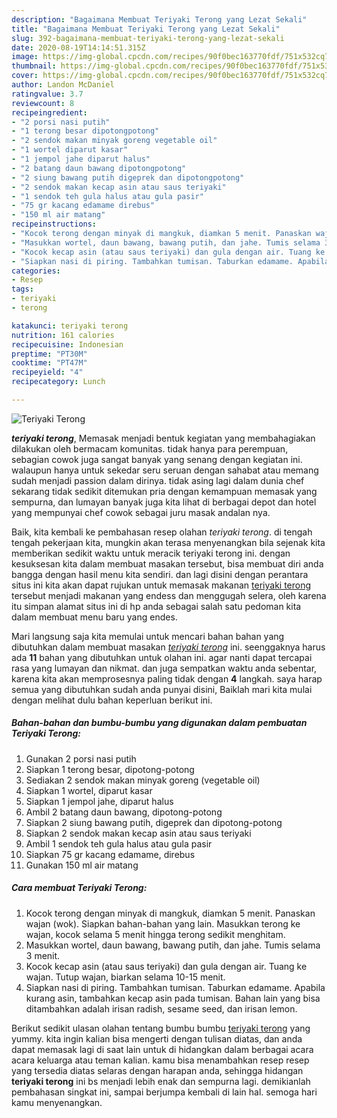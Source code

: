 ```yaml
---
description: "Bagaimana Membuat Teriyaki Terong yang Lezat Sekali"
title: "Bagaimana Membuat Teriyaki Terong yang Lezat Sekali"
slug: 392-bagaimana-membuat-teriyaki-terong-yang-lezat-sekali
date: 2020-08-19T14:14:51.315Z
image: https://img-global.cpcdn.com/recipes/90f0bec163770fdf/751x532cq70/teriyaki-terong-foto-resep-utama.jpg
thumbnail: https://img-global.cpcdn.com/recipes/90f0bec163770fdf/751x532cq70/teriyaki-terong-foto-resep-utama.jpg
cover: https://img-global.cpcdn.com/recipes/90f0bec163770fdf/751x532cq70/teriyaki-terong-foto-resep-utama.jpg
author: Landon McDaniel
ratingvalue: 3.7
reviewcount: 8
recipeingredient:
- "2 porsi nasi putih"
- "1 terong besar dipotongpotong"
- "2 sendok makan minyak goreng vegetable oil"
- "1 wortel diparut kasar"
- "1 jempol jahe diparut halus"
- "2 batang daun bawang dipotongpotong"
- "2 siung bawang putih digeprek dan dipotongpotong"
- "2 sendok makan kecap asin atau saus teriyaki"
- "1 sendok teh gula halus atau gula pasir"
- "75 gr kacang edamame direbus"
- "150 ml air matang"
recipeinstructions:
- "Kocok terong dengan minyak di mangkuk, diamkan 5 menit. Panaskan wajan (wok). Siapkan bahan-bahan yang lain. Masukkan terong ke wajan, kocok selama 5 menit hingga terong sedikit menghitam."
- "Masukkan wortel, daun bawang, bawang putih, dan jahe. Tumis selama 3 menit."
- "Kocok kecap asin (atau saus teriyaki) dan gula dengan air. Tuang ke wajan. Tutup wajan, biarkan selama 10-15 menit."
- "Siapkan nasi di piring. Tambahkan tumisan. Taburkan edamame. Apabila kurang asin, tambahkan kecap asin pada tumisan. Bahan lain yang bisa ditambahkan adalah irisan radish, sesame seed, dan irisan lemon."
categories:
- Resep
tags:
- teriyaki
- terong

katakunci: teriyaki terong 
nutrition: 161 calories
recipecuisine: Indonesian
preptime: "PT30M"
cooktime: "PT47M"
recipeyield: "4"
recipecategory: Lunch

---
```



![Teriyaki Terong](https://img-global.cpcdn.com/recipes/90f0bec163770fdf/751x532cq70/teriyaki-terong-foto-resep-utama.jpg)

<b><i>teriyaki terong</i></b>, Memasak menjadi bentuk kegiatan yang membahagiakan dilakukan oleh bermacam komunitas. tidak hanya para perempuan, sebagian cowok juga sangat banyak yang senang dengan kegiatan ini. walaupun hanya untuk sekedar seru seruan dengan sahabat atau memang sudah menjadi passion dalam dirinya. tidak asing lagi dalam dunia chef sekarang tidak sedikit ditemukan pria dengan kemampuan memasak yang sempurna, dan lumayan banyak juga kita lihat di berbagai depot dan hotel yang mempunyai chef cowok sebagai juru masak andalan nya.

Baik, kita kembali ke pembahasan resep olahan <i>teriyaki terong</i>. di tengah tengah pekerjaan kita, mungkin akan terasa menyenangkan bila sejenak kita memberikan sedikit waktu untuk meracik teriyaki terong ini. dengan kesuksesan kita dalam membuat masakan tersebut, bisa membuat diri anda bangga dengan hasil menu kita sendiri. dan lagi disini dengan perantara situs ini kita akan dapat rujukan untuk memasak makanan <u>teriyaki terong</u> tersebut menjadi makanan yang endess dan menggugah selera, oleh karena itu simpan alamat situs ini di hp anda sebagai salah satu pedoman kita dalam membuat menu baru yang endes.




Mari langsung saja kita memulai untuk mencari bahan bahan yang dibutuhkan dalam membuat masakan <u><i>teriyaki terong</i></u> ini. seenggaknya harus ada <b>11</b> bahan yang dibutuhkan untuk olahan ini. agar nanti dapat tercapai rasa yang lumayan dan nikmat. dan juga sempatkan waktu anda sebentar, karena kita akan memprosesnya paling tidak dengan <b>4</b> langkah. saya harap semua yang dibutuhkan sudah anda punyai disini, Baiklah mari kita mulai dengan melihat dulu bahan keperluan berikut ini.

<!--inarticleads1-->

##### Bahan-bahan dan bumbu-bumbu yang digunakan dalam pembuatan Teriyaki Terong:

1. Gunakan 2 porsi nasi putih
1. Siapkan 1 terong besar, dipotong-potong
1. Sediakan 2 sendok makan minyak goreng (vegetable oil)
1. Siapkan 1 wortel, diparut kasar
1. Siapkan 1 jempol jahe, diparut halus
1. Ambil 2 batang daun bawang, dipotong-potong
1. Siapkan 2 siung bawang putih, digeprek dan dipotong-potong
1. Siapkan 2 sendok makan kecap asin atau saus teriyaki
1. Ambil 1 sendok teh gula halus atau gula pasir
1. Siapkan 75 gr kacang edamame, direbus
1. Gunakan 150 ml air matang




<!--inarticleads2-->

##### Cara membuat Teriyaki Terong:

1. Kocok terong dengan minyak di mangkuk, diamkan 5 menit. Panaskan wajan (wok). Siapkan bahan-bahan yang lain. Masukkan terong ke wajan, kocok selama 5 menit hingga terong sedikit menghitam.
1. Masukkan wortel, daun bawang, bawang putih, dan jahe. Tumis selama 3 menit.
1. Kocok kecap asin (atau saus teriyaki) dan gula dengan air. Tuang ke wajan. Tutup wajan, biarkan selama 10-15 menit.
1. Siapkan nasi di piring. Tambahkan tumisan. Taburkan edamame. Apabila kurang asin, tambahkan kecap asin pada tumisan. Bahan lain yang bisa ditambahkan adalah irisan radish, sesame seed, dan irisan lemon.




Berikut sedikit ulasan olahan tentang bumbu bumbu <u>teriyaki terong</u> yang yummy. kita ingin kalian bisa mengerti dengan tulisan diatas, dan anda dapat memasak lagi di saat lain untuk di hidangkan dalam berbagai acara acara keluarga atau teman kalian. kamu bisa menambahkan resep resep yang tersedia diatas selaras dengan harapan anda, sehingga hidangan <b>teriyaki terong</b> ini bs menjadi lebih enak dan sempurna lagi. demikianlah pembahasan singkat ini, sampai berjumpa kembali di lain hal. semoga hari kamu menyenangkan.
